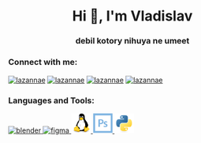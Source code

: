 <h1 align="center">Hi 👋, I'm Vladislav</h1>
<h3 align="center">debil kotory nihuya ne umeet</h3>

<h3 align="left">Connect with me:</h3>
<p align="left">
<a href="https://www.youtube.com/channel/UCTrVoSS3Gmb2-fVtXEt4iSw" target="blank"><img align="center" src="https://raw.githubusercontent.com/rahuldkjain/github-profile-readme-generator/master/src/images/icons/Social/youtube.svg" alt="lazannae" height="30" width="40" /></a>
<a href="https://vk.com/ricciecapricci" target="blank"><img align="center" src="https://user-images.githubusercontent.com/97462651/199839536-a804d0a6-69f0-48d1-831e-c35db3eef294.png" alt="lazannae" height="30" width="30" /></a>
<a href="https://t.me/nutsoluv" target="blank"><img align="center" src="https://user-images.githubusercontent.com/97462651/199840355-f01dac0c-6442-444c-9544-21115df1c61e.png" alt="lazannae" height="30" width="30" /></a>
<a href="https://discordapp.com/users/979775087651745813" target="blank"><img align="center" src="https://user-images.githubusercontent.com/97462651/199840892-07527ab7-537e-4cae-99c4-e30fd33ddf0b.png" alt="lazannae" height="30" width="30" /></a>
</p>

<h3 align="left">Languages and Tools:</h3>
<p align="left"> <a href="https://www.blender.org/" target="_blank" rel="noreferrer"> <img src="https://download.blender.org/branding/community/blender_community_badge_white.svg" alt="blender" width="40" height="40"/> </a> <a href="https://www.figma.com/" target="_blank" rel="noreferrer"> <img src="https://www.vectorlogo.zone/logos/figma/figma-icon.svg" alt="figma" width="40" height="40"/> </a> <a href="https://www.linux.org/" target="_blank" rel="noreferrer"> <img src="https://raw.githubusercontent.com/devicons/devicon/master/icons/linux/linux-original.svg" alt="linux" width="40" height="40"/> </a> <a href="https://www.photoshop.com/en" target="_blank" rel="noreferrer"> <img src="https://raw.githubusercontent.com/devicons/devicon/master/icons/photoshop/photoshop-line.svg" alt="photoshop" width="40" height="40"/> </a> <a href="https://www.python.org" target="_blank" rel="noreferrer"> <img src="https://raw.githubusercontent.com/devicons/devicon/master/icons/python/python-original.svg" alt="python" width="40" height="40"/> </a> </p>
